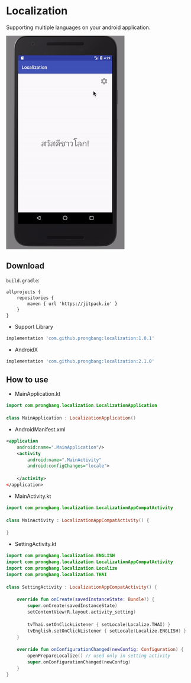 # Localization

Supporting multiple languages on your android application.

![screenshot gif](https://github.com/prongbang/Localization/blob/master/screenshots/screenshots.gif?raw=true)

## Download

```build.gradle```:
```
allprojects {
    repositories {
        maven { url 'https://jitpack.io' }
    }
}
```

- Support Library

```gradle
implementation 'com.github.prongbang:localization:1.0.1'
```

- AndroidX

```gradle
implementation 'com.github.prongbang:localization:2.1.0'
```

## How to use

- MainApplication.kt

```kotlin
import com.prongbang.localization.LocalizationApplication

class MainApplication : LocalizationApplication()
```

- AndroidManifest.xml

```xml
<application
    android:name=".MainApplication"/>
    <activity
        android:name=".MainActivity"
        android:configChanges="locale">

    </activity>
</application>
```

- MainActivity.kt

```kotlin
import com.prongbang.localization.LocalizationAppCompatActivity

class MainActivity : LocalizationAppCompatActivity() {

}
```

- SettingActivity.kt

```kotlin
import com.prongbang.localization.ENGLISH
import com.prongbang.localization.LocalizationAppCompatActivity
import com.prongbang.localization.Localize
import com.prongbang.localization.THAI

class SettingActivity : LocalizationAppCompatActivity() {

	override fun onCreate(savedInstanceState: Bundle?) {
		super.onCreate(savedInstanceState)
		setContentView(R.layout.activity_setting)

		tvThai.setOnClickListener { setLocale(Localize.THAI) }
		tvEnglish.setOnClickListener { setLocale(Localize.ENGLISH) }
	}

	override fun onConfigurationChanged(newConfig: Configuration) {
		openPrepareLocalize() // used only in setting activity
		super.onConfigurationChanged(newConfig)
	}
}
```
